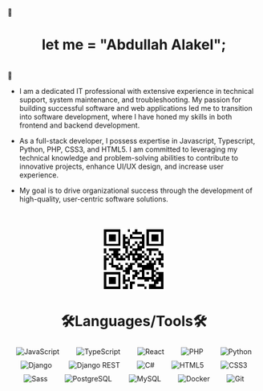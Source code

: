 🚀
<br>
<h1 align="center">let me = "Abdullah Alakel";</h1>
<br>
🚀

<p align="center">

- I am a dedicated IT professional with extensive experience in technical support, system maintenance, and troubleshooting.
My passion for building successful software and web applications led me to transition into software development, where I have honed my skills in both frontend and backend development.

- As a full-stack developer, I possess expertise in Javascript, Typescript, Python, PHP, CSS3, and HTML5.
I am committed to leveraging my technical knowledge and problem-solving abilities to contribute to innovative projects, enhance UI/UX design, and increase user experience.

- My goal is to drive organizational success through the development of high-quality, user-centric software solutions.

</p>

<br>

<p align="center">
  <img src="qr-code/qr-code.png" alt="My Portfolio" style="margin-top: 5px;">
</p>

<h1 align="center">🛠️Languages/Tools🛠️</h1>

<p align="center">
  <img src="https://cdn.jsdelivr.net/gh/devicons/devicon@latest/icons/javascript/javascript-original.svg" alt="JavaScript" width="40" height="40" style="margin: 5px 15px;"/>
  <img src="https://cdn.jsdelivr.net/gh/devicons/devicon@latest/icons/typescript/typescript-original.svg" alt="TypeScript" width="40" height="40" style="margin: 5px 15px;"/>
  <img src="https://cdn.jsdelivr.net/gh/devicons/devicon@latest/icons/react/react-original.svg" alt="React" width="40" height="40" style="margin: 5px 15px;"/>
  <img src="https://cdn.jsdelivr.net/gh/devicons/devicon/icons/php/php-original.svg" alt="PHP" width="40" height="40" style="margin: 5px 15px;"/>
  <img src="https://cdn.jsdelivr.net/gh/devicons/devicon@latest/icons/python/python-original.svg" alt="Python" width="40" height="40" style="margin: 5px 15px;"/>
  <img src="https://cdn.jsdelivr.net/gh/devicons/devicon@latest/icons/django/django-plain.svg" alt="Django" width="40" height="40" style="margin: 5px 15px;"/>
  <img src="https://cdn.jsdelivr.net/gh/devicons/devicon@latest/icons/djangorest/djangorest-original.svg" alt="Django REST" width="40" height="40" style="margin: 5px 15px;"/>
  <img src="https://cdn.jsdelivr.net/gh/devicons/devicon/icons/csharp/csharp-original.svg" alt="C#" width="40" height="40" style="margin: 5px 15px;"/>
  <img src="https://cdn.jsdelivr.net/gh/devicons/devicon@latest/icons/html5/html5-original-wordmark.svg" alt="HTML5" width="40" height="40" style="margin: 5px 15px;"/>
  <img src="https://cdn.jsdelivr.net/gh/devicons/devicon@latest/icons/css3/css3-original-wordmark.svg" alt="CSS3" width="40" height="40" style="margin: 5px 15px;"/>
  <img src="https://cdn.jsdelivr.net/gh/devicons/devicon@latest/icons/sass/sass-original.svg" alt="Sass" width="40" height="40" style="margin: 5px 15px;"/>
  <img src="https://cdn.jsdelivr.net/gh/devicons/devicon@latest/icons/postgresql/postgresql-original-wordmark.svg" alt="PostgreSQL" width="40" height="40" style="margin: 5px 15px;"/>
  <img src="https://cdn.jsdelivr.net/gh/devicons/devicon@latest/icons/mysql/mysql-original.svg" alt="MySQL" width="40" height="40" style="margin: 5px 15px;"/>
  <img src="https://cdn.jsdelivr.net/gh/devicons/devicon@latest/icons/docker/docker-original.svg" alt="Docker" width="40" height="40" style="margin: 5px 15px;"/>
  <img src="https://cdn.jsdelivr.net/gh/devicons/devicon@latest/icons/git/git-original.svg" alt="Git" width="40" height="40" style="margin: 5px 15px;"/>
</p>
